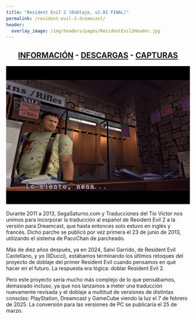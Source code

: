 ```yaml
---
title: "Resident Evil 2 (Doblaje, v2.01 FINAL)"
permalink: /resident-evil-2-dreamcast/
header:
  overlay_image: /img/headers/pages/ResidentEvil2Header.jpg
---
```


<h2 style="text-align: center;"><strong><a href="/resident-evil-2-dreamcast/informacion/">INFORMACIÓN</a> - <a href="/resident-evil-2-dreamcast/descargar/">DESCARGAS</a> - <a href="/resident-evil-2-dreamcast/capturas/">CAPTURAS</a></strong></h2>

<p style="text-align: center;"><a href="/img/2013/06/15Final-01-1.jpg"><img src="/img/2013/06/15Final-01.png" alt="Resident Evil 2 para Dreamcast - Versión 1.5 FINAL" /></a></p>

Durante 2011 a 2013, SegaSaturno.com y Traducciones del Tío Víctor nos unimos para incorporar 
la traducción al español de Resident Evil 2 a la versión para Dreamcast, que hasta entonces solo 
estuvo en inglés y francés. Dicho parche se publicó por vez primera el 23 de junio de 2013, 
utilizando el sistema de PacoChan de parcheado.

Más de diez años después, ya en 2024, Salvi Garrido, de Resident Evil Castellano, y yo (IlDucci), 
estábamos terminando los últimos retoques del proyecto de doblaje del primer Resident Evil cuando 
pensamos en qué hacer en el futuro. La respuesta era lógica: doblar Resident Evil 2.

Pero este proyecto sería mucho más complejo de lo que pensábamos, demasiado incluso, ya que nos 
lanzamos a meter una traducción nuevamente revisada y el doblaje a multitud de versiones de distintas 
consolas: PlayStation, Dreamcast y GameCube viendo la luz el 7 de febrero de 2025. La conversión para 
las versiones de PC se publicaría el 25 de marzo.
